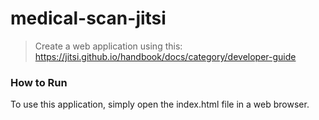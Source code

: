 # medical-scan-jitsi

> Create a web application using this: https://jitsi.github.io/handbook/docs/category/developer-guide 

### How to Run
To use this application, simply open the index.html file in a web browser.
